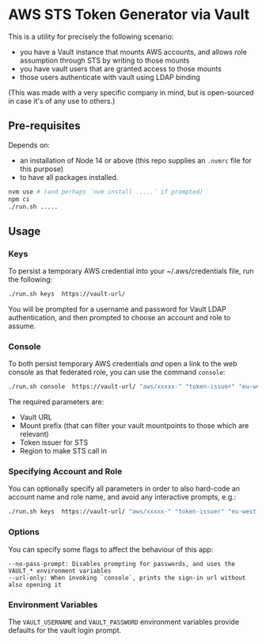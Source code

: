 # AWS STS Token Generator via Vault


This is a utility for precisely the following scenario:
 - you have a Vault instance that mounts AWS accounts, and allows role assumption through STS by writing to those mounts
 - you have vault users that are granted access to those mounts
 - those users authenticate with vault using LDAP binding

(This was made with a very specific company in mind, but is open-sourced in case it's of any use to others.)

## Pre-requisites
Depends on:
 - an installation of Node 14 or above (this repo supplies an `.nvmrc` file for this purpose)
 - to have all packages installed.

```bash
nvm use # (and perhaps `nvm install .....` if prompted)
npm ci
./run.sh .....
```
## Usage

### Keys
To persist a temporary AWS credential into your ~/.aws/credentials file, run the following:
```bash
./run.sh keys  https://vault-url/
```
You will be prompted for a username and password for Vault LDAP authentication, and then prompted to choose an account and role to assume.

### Console
To both persist temporary AWS credentials _and_ open a link to the web console as that federated role, you can use the command `console`:
```bash
./run.sh console  https://vault-url/ "aws/xxxxx-" "token-issuer" "eu-west-1"
```
The required parameters are:
 - Vault URL
 - Mount prefix (that can filter your vault mountpoints to those which are relevant)
 - Token issuer for STS
 - Region to make STS call in

### Specifying Account and Role
You can optionally specify all parameters in order to also hard-code an account name and role name, and avoid any interactive prompts, e.g.:
```bash
./run.sh keys  https://vault-url/ "aws/xxxxx-" "token-issuer" "eu-west-1" "aws-account-mount-name" "assumed-role-name"
```


### Options
You can specify some flags to affect the behaviour of this app:
```
--no-pass-prompt: Disables prompting for passwords, and uses the VAULT_* environment variables
--url-only: When invoking `console`, prints the sign-in url without also opening it
```

### Environment Variables
The `VAULT_USERNAME` and `VAULT_PASSWORD` environment variables provide defaults for the vault login prompt.
